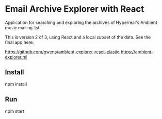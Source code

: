 # Email Archive Explorer with React

Application for searching and exploring the archives of Hyperreal's Ambient music mailing list

This is version 2 of 3, using React and a local subset of the data. See the final app here:

https://github.com/gwens/ambient-explorer-react-elastic
https://ambient-explorer.ml

## Install

npm install

## Run

npm start